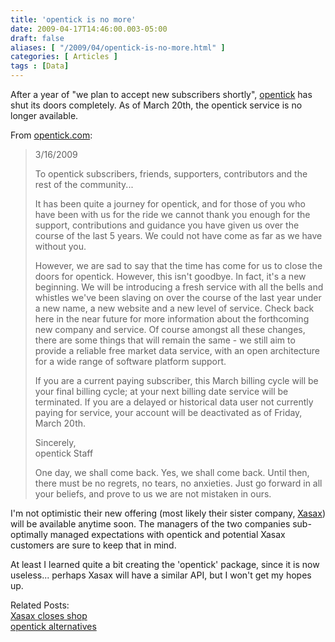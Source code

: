 ```yaml
---
title: 'opentick is no more'
date: 2009-04-17T14:46:00.003-05:00
draft: false
aliases: [ "/2009/04/opentick-is-no-more.html" ]
categories: [ Articles ]
tags : [Data]
---
```


After a year of "we plan to accept new subscribers shortly", [opentick](http://www.opentick.com/) has shut its doors completely. As of March 20th, the opentick service is no longer available.  
  
From [opentick.com](http://www.opentick.com/):  
  

> 3/16/2009  
>   
> To opentick subscribers, friends, supporters, contributors and the rest of the community...  
>   
> It has been quite a journey for opentick, and for those of you who have been with us for the ride we cannot thank you enough for the support, contributions and guidance you have given us over the course of the last 5 years. We could not have come as far as we have without you.  
>   
> However, we are sad to say that the time has come for us to close the doors for opentick. However, this isn't goodbye. In fact, it's a new beginning. We will be introducing a fresh service with all the bells and whistles we've been slaving on over the course of the last year under a new name, a new website and a new level of service. Check back here in the near future for more information about the forthcoming new company and service. Of course amongst all these changes, there are some things that will remain the same - we still aim to provide a reliable free market data service, with an open architecture for a wide range of software platform support.  
>   
> If you are a current paying subscriber, this March billing cycle will be your final billing cycle; at your next billing date service will be terminated. If you are a delayed or historical data user not currently paying for service, your account will be deactivated as of Friday, March 20th.  
>   
> Sincerely,  
> opentick Staff  
>   
> One day, we shall come back. Yes, we shall come back. Until then, there must be no regrets, no tears, no anxieties. Just go forward in all your beliefs, and prove to us we are not mistaken in ours.

  
I'm not optimistic their new offering (most likely their sister company, [Xasax](http://www.xasax.com/)) will be available anytime soon. The managers of the two companies sub-optimally managed expectations with opentick and potential Xasax customers are sure to keep that in mind.  
  
At least I learned quite a bit creating the 'opentick' package, since it is now useless... perhaps Xasax will have a similar API, but I won't get my hopes up.  
  
Related Posts:  
[Xasax closes shop](http://blog.fosstrading.com/2009/10/xasax-closes-shop.html)  
[opentick alternatives](http://blog.fosstrading.com/2009/11/opentick-alternatives.html)